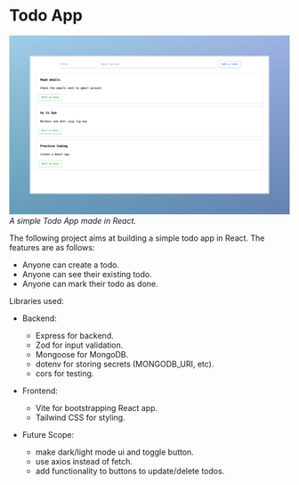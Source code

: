 # Todo App

![preview](./image/preview.jpeg)
_A simple Todo App made in React._

The following project aims at building a simple todo app in React. The features are as follows:

- Anyone can create a todo.
- Anyone can see their existing todo.
- Anyone can mark their todo as done.

Libraries used:

- Backend:

  - Express for backend.
  - Zod for input validation.
  - Mongoose for MongoDB.
  - dotenv for storing secrets (MONGODB_URI, etc).
  - cors for testing.

- Frontend:

  - Vite for bootstrapping React app.
  - Tailwind CSS for styling.

- Future Scope:
  - make dark/light mode ui and toggle button.
  - use axios instead of fetch.
  - add functionality to buttons to update/delete todos.
